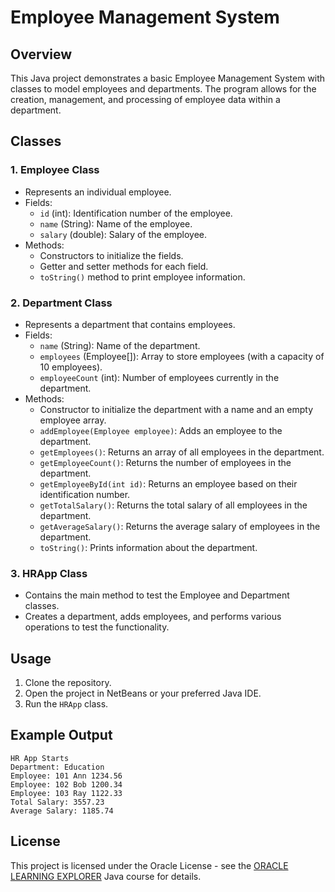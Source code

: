 # Employee Management System

## Overview

This Java project demonstrates a basic Employee Management System with classes to model employees and departments. The program allows for the creation, management, and processing of employee data within a department.

## Classes

### 1. Employee Class

- Represents an individual employee.
- Fields:
  - `id` (int): Identification number of the employee.
  - `name` (String): Name of the employee.
  - `salary` (double): Salary of the employee.
- Methods:
  - Constructors to initialize the fields.
  - Getter and setter methods for each field.
  - `toString()` method to print employee information.

### 2. Department Class

- Represents a department that contains employees.
- Fields:
  - `name` (String): Name of the department.
  - `employees` (Employee[]): Array to store employees (with a capacity of 10 employees).
  - `employeeCount` (int): Number of employees currently in the department.
- Methods:
  - Constructor to initialize the department with a name and an empty employee array.
  - `addEmployee(Employee employee)`: Adds an employee to the department.
  - `getEmployees()`: Returns an array of all employees in the department.
  - `getEmployeeCount()`: Returns the number of employees in the department.
  - `getEmployeeById(int id)`: Returns an employee based on their identification number.
  - `getTotalSalary()`: Returns the total salary of all employees in the department.
  - `getAverageSalary()`: Returns the average salary of employees in the department.
  - `toString()`: Prints information about the department.

### 3. HRApp Class

- Contains the main method to test the Employee and Department classes.
- Creates a department, adds employees, and performs various operations to test the functionality.

## Usage

1. Clone the repository.
2. Open the project in NetBeans or your preferred Java IDE.
3. Run the `HRApp` class.

## Example Output

```plaintext
HR App Starts
Department: Education
Employee: 101 Ann 1234.56
Employee: 102 Bob 1200.34
Employee: 103 Ray 1122.33
Total Salary: 3557.23
Average Salary: 1185.74
```
## License 

This project is licensed under the Oracle License - see the [ORACLE LEARNING EXPLORER](https://mylearn.oracle.com) Java course for details.